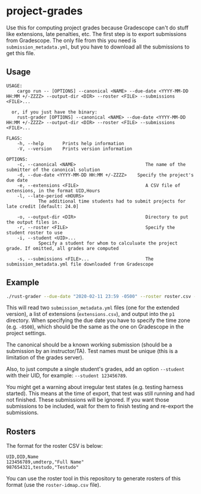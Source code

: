 # project-grades

Use this for computing project grades because Gradescope can't do stuff like extensions, late penalties, etc.  The first step is to export submissions from Gradescope.  The only file from this you need is `submission_metadata.yml`, but you have to download all the submissions to get this file.

## Usage

```
USAGE:
    cargo run -- [OPTIONS] --canonical <NAME> --due-date <YYYY-MM-DD HH:MM +/-ZZZZ> --output-dir <DIR> --roster <FILE> --submissions <FILE>...

  or, if you just have the binary:
    rust-grader [OPTIONS] --canonical <NAME> --due-date <YYYY-MM-DD HH:MM +/-ZZZZ> --output-dir <DIR> --roster <FILE> --submissions <FILE>...

FLAGS:
    -h, --help       Prints help information
    -V, --version    Prints version information

OPTIONS:
    -c, --canonical <NAME>                          The name of the submitter of the canonical solution
    -d, --due-date <YYYY-MM-DD HH:MM +/-ZZZZ>    Specify the project's due date
    -e, --extensions <FILE>                         A CSV file of extensions, in the format UID,Hours
    -l, --late-period <HOURS>
            The additional time students had to submit projects for late credit [default: 24.0]

    -o, --output-dir <DIR>                          Directory to put the output files in.
    -r, --roster <FILE>                             Specify the student roster to use
    -i, --student <UID>...
            Specify a student for whom to calculuate the project grade. If omitted, all grades are computed

    -s, --submissions <FILE>...                     The submission_metadata.yml file downloaded from Gradescope
```

## Example

```bash
./rust-grader --due-date "2020-02-11 23:59 -0500" --roster roster.csv --submissions p1/submission_metadata.yml --submissions p1/extended.yml --extensions p1/extensions.csv --canonical "Vincent Caprarola" -o p1
```

This will read two `submission_metadata.yml` files (one for the extended version), a list of extensions (`extensions.csv`), and output into the `p1` directory.  When specifying the due date you have to specify the time zone (e.g. `-0500`), which should be the same as the one on Gradescope in the project settings.

The canonical should be a known working submission (should be a submission by an instructor/TA).  Test names must be unique (this is a limitation of the grades server).

Also, to just compute a single student's grades, add an option `--student` with their UID, for example: `--student 123456789`.

You might get a warning about irregular test states (e.g. testing harness started).  This means at the time of export, that test was still running and had not finished.  These submissions will be ignored.  If you want those submissions to be included, wait for them to finish testing and re-export the submissions.

## Rosters

The format for the roster CSV is below:

```csv
UID,DID,Name
123456789,umdterp,"Full Name"
987654321,testudo,"Testudo"
```

You can use the roster tool in this repository to generate rosters of this format (use the `roster-idmap.csv` file).
